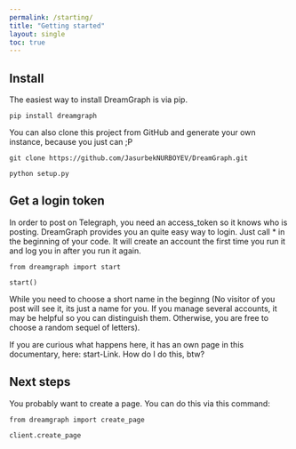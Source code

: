 ```yaml
---
permalink: /starting/
title: "Getting started"
layout: single
toc: true
---
```

## Install

The easiest way to install DreamGraph is via pip.

`pip install dreamgraph`

You can also clone this project from GitHub and generate your own instance, because you just can ;P
```
git clone https://github.com/JasurbekNURBOYEV/DreamGraph.git

python setup.py
```

## Get a login token

In order to post on Telegraph, you need an access_token so it knows who is posting. DreamGraph provides you an quite easy way to login. Just call * in the beginning of your code. It will create an account the first time you run it and log you in after you run it again.

```
from dreamgraph import start

start()
```

While you need to choose a short name in the beginng (No visitor of you post will see it, its just a name for you. If you manage several accounts, it may be helpful so you can distinguish them. Otherwise, you are free to choose a random sequel of letters).

If you are curious what happens here, it has an own page in this documentary, here: start-Link. How do I do this, btw?

## Next steps

You probably want to create a page. You can do this via this command:

```
from dreamgraph import create_page

client.create_page
```

